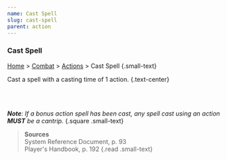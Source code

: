 ```yaml
---
name: Cast Spell
slug: cast-spell
parent: action
---
```

### Cast Spell
[Home](dm-operations-center) > [Combat](combat) > [Actions](actions) > Cast Spell {.small-text}

Cast a spell with a casting time of 1 action. {.text-center}

<br/>
<br/>

***Note**: If a bonus action spell has been cast, any spell cast using an action **MUST** be a cantrip.*
{.square .small-text}

> **Sources** <br/>
> System Reference Document, p. 93<br/>
> Player's Handbook, p. 192
{.read .small-text}